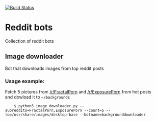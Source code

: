 
[![Build Status](https://travis-ci.org/jcsongor/reddit_bots.svg?branch=master)](https://travis-ci.org/jcsongor/reddit_bots)

# Reddit bots
Collection of reddit bots

## Image downloader
Bot that downloads images from top reddit posts

### Usage example:
Fetch 5 pictures from [/r/FractalPorn](https://reddit.com/r/FractalPorn) and [/r/ExposurePorn](https://reddit.com/r/ExposurePorn) from hot posts and dowload it to `~/backgrounds`

```shell
    $ python3 image_downloader.py --subreddits=FractalPorn,ExposurePorn --count=5 --to=/usr/share/images/desktop-base --botname=backgrounddownloader
```
